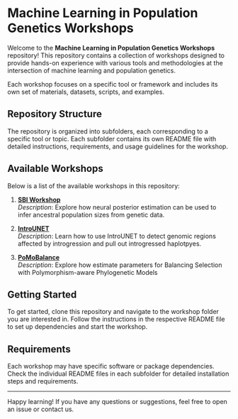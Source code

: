 # Machine Learning in Population Genetics Workshops

Welcome to the **Machine Learning in Population Genetics Workshops** repository! This repository contains a collection of workshops designed to provide hands-on experience with various tools and methodologies at the intersection of machine learning and population genetics.

Each workshop focuses on a specific tool or framework and includes its own set of materials, datasets, scripts, and examples.

## Repository Structure

The repository is organized into subfolders, each corresponding to a specific tool or topic. Each subfolder contains its own README file with detailed instructions, requirements, and usage guidelines for the workshop.


## Available Workshops

Below is a list of the available workshops in this repository:

1. **[SBI Workshop](SBI_Workshop/README.md)**  
   *Description*: Explore how neural posterior estimation can be used to infer ancestral population sizes from genetic data.

2. **[IntroUNET](https://github.com/SchriderLab/popgenml/blob/main/tutorials/introUNet_tutorial.ipynb)**  
   *Description*: Learn how to use IntroUNET to detect genomic regions affected by introgression and pull out introgressed haplotpyes.

3. **[PoMoBalance](PoMoBalance.md)**  
   *Description*: Explore how estimate parameters for Balancing Selection with Polymorphism-aware Phylogenetic Models

## Getting Started

To get started, clone this repository and navigate to the workshop folder you are interested in.
Follow the instructions in the respective README file to set up dependencies and start the workshop.

## Requirements

Each workshop may have specific software or package dependencies. Check the individual README files in each subfolder for detailed installation steps and requirements.


---

Happy learning! If you have any questions or suggestions, feel free to open an issue or contact us.
